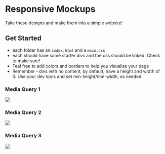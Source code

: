 # Responsive Mockups

Take these designs and make them into a simple website!

## Get Started

- each folder has an `index.html` and a `main.css`
- each should have some starter divs and the css should be linked. Check to make sure!
- Feel free to add colors and borders to help you visualize your page
- Remember - divs with no content, by default, have a height and width of 0. Use your dev tools and set min-height/min-width, as needed


### Media Query 1


![][def]

### Media Query 2

![](./imgs/r2.png)

### Media Query 3

![](./imgs/r3.png)


[def]: ./imgs/r1.png